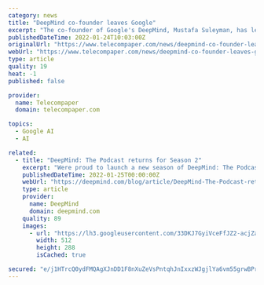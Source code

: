 ```yaml
---
category: news
title: "DeepMind co-founder leaves Google"
excerpt: "The co-founder of Google's DeepMind, Mustafa Suleyman, has left the company to join Greylock Partners, Engadget reported. Suleyman joined Google when it bought DeepMind in 2014 and worked most recently as the company's vice president of AI product management and"
publishedDateTime: 2022-01-24T10:03:00Z
originalUrl: "https://www.telecompaper.com/news/deepmind-co-founder-leaves-google--1411501"
webUrl: "https://www.telecompaper.com/news/deepmind-co-founder-leaves-google--1411501"
type: article
quality: 19
heat: -1
published: false

provider:
  name: Telecompaper
  domain: telecompaper.com

topics:
  - Google AI
  - AI

related:
  - title: "DeepMind: The Podcast returns for Season 2"
    excerpt: "Were proud to launch a new season of DeepMind: The Podcast, with stories of the latest breakthroughs, innovations, and challenges from inside the lab."
    publishedDateTime: 2022-01-25T00:00:00Z
    webUrl: "https://deepmind.com/blog/article/DeepMind-The-Podcast-returns-for-Season-2"
    type: article
    provider:
      name: DeepMind
      domain: deepmind.com
    quality: 89
    images:
      - url: "https://lh3.googleusercontent.com/33DKJ7GyiVceFfJZ2-acjZaqj0s3zqbu3wM6GsP_XIyDKyB0ToIGI65sGaFjsY602v44P_vyyQdnC97-7_vhHq1YYYAylUvIkXp4xLy7d90tW4-d0g"
        width: 512
        height: 288
        isCached: true

secured: "e/j1HTrcQ0ydFMQAgXJnDD1F8nXuZeVsPntqhJnIxxzWJgjlYa6vm55grwBPrjvRDWbCmXGEpfSzxNLAZc9XpLW1kc5kZsuoXAuQ/OsRzbsuYNpDYSpqIdo77vKNhMUWCZlcFyD7NOPIceM2uVJvxcAdt8PpA8iJm6KU+RlGVt2UWhpvCm20xlo7oYhAnhgnPYsW4jvs6M7QjkS+c4iwOJqYdtbjqFSTyL7ilIeIKVwqEMK2iFsjWsq9Nkl+P5wm5sL7q6MTY+/yDJhIRxGGssevBioiPgjax4C91wQxAS+ZQ4AK07fzp+EzLM+2WYSxvyf/sPKdLSW1tTmiaVBNh2K0lHajpK706rmRBQ3WtBk=;e5KjwDKw+soq19FxA1oWiw=="
---
```



